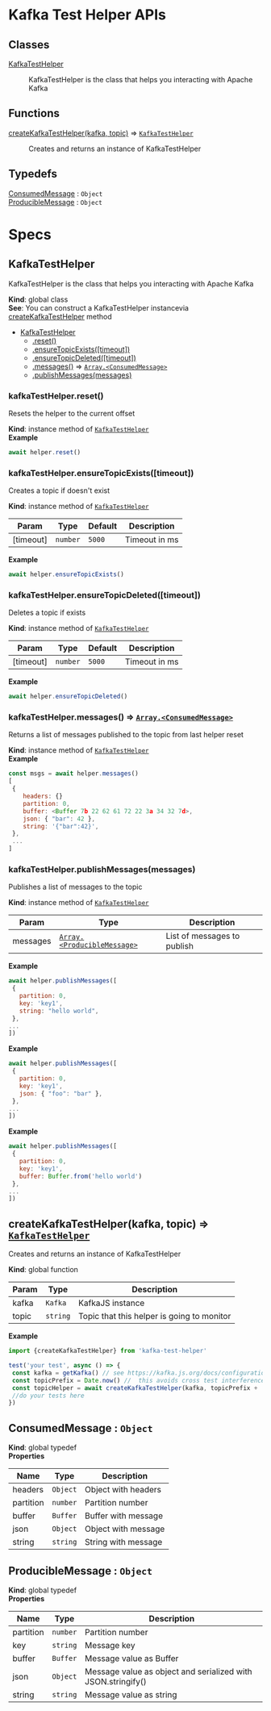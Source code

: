 <!-------------------------------------------------------------------->
<!--                            WARNING!                            -->
<!-------------------------------------------------------------------->
<!--                                                                -->
<!-- THIS IS AN AUTOGENERATED FILE. DO NOT EDIT THIS FILE DIRECTLY. -->
<!-- but run the following script $ npm run build                   -->
<!--                                                                -->
<!-------------------------------------------------------------------->
<!-------------------------------------------------------------------->

# Kafka Test Helper APIs
## Classes

<dl>
<dt><a href="#KafkaTestHelper">KafkaTestHelper</a></dt>
<dd><p>KafkaTestHelper is the class that helps you interacting with Apache Kafka</p>
</dd>
</dl>

## Functions

<dl>
<dt><a href="#createKafkaTestHelper">createKafkaTestHelper(kafka, topic)</a> ⇒ <code><a href="#KafkaTestHelper">KafkaTestHelper</a></code></dt>
<dd><p>Creates and returns an instance of KafkaTestHelper</p>
</dd>
</dl>

## Typedefs

<dl>
<dt><a href="#ConsumedMessage">ConsumedMessage</a> : <code>Object</code></dt>
<dd></dd>
<dt><a href="#ProducibleMessage">ProducibleMessage</a> : <code>Object</code></dt>
<dd></dd>
</dl>

# Specs
<a name="KafkaTestHelper"></a>

## KafkaTestHelper
KafkaTestHelper is the class that helps you interacting with Apache Kafka

**Kind**: global class  
**See**: You can construct a KafkaTestHelper instancevia [createKafkaTestHelper](#createKafkaTestHelper) method  

* [KafkaTestHelper](#KafkaTestHelper)
    * [.reset()](#KafkaTestHelper+reset)
    * [.ensureTopicExists([timeout])](#KafkaTestHelper+ensureTopicExists)
    * [.ensureTopicDeleted([timeout])](#KafkaTestHelper+ensureTopicDeleted)
    * [.messages()](#KafkaTestHelper+messages) ⇒ [<code>Array.&lt;ConsumedMessage&gt;</code>](#ConsumedMessage)
    * [.publishMessages(messages)](#KafkaTestHelper+publishMessages)

<a name="KafkaTestHelper+reset"></a>

### kafkaTestHelper.reset()
Resets the helper to the current offset

**Kind**: instance method of [<code>KafkaTestHelper</code>](#KafkaTestHelper)  
**Example**  
```js
await helper.reset()
```
<a name="KafkaTestHelper+ensureTopicExists"></a>

### kafkaTestHelper.ensureTopicExists([timeout])
Creates a topic if doesn't exist

**Kind**: instance method of [<code>KafkaTestHelper</code>](#KafkaTestHelper)  

| Param | Type | Default | Description |
| --- | --- | --- | --- |
| [timeout] | <code>number</code> | <code>5000</code> | Timeout in ms |

**Example**  
```js
await helper.ensureTopicExists()
```
<a name="KafkaTestHelper+ensureTopicDeleted"></a>

### kafkaTestHelper.ensureTopicDeleted([timeout])
Deletes a topic if exists

**Kind**: instance method of [<code>KafkaTestHelper</code>](#KafkaTestHelper)  

| Param | Type | Default | Description |
| --- | --- | --- | --- |
| [timeout] | <code>number</code> | <code>5000</code> | Timeout in ms |

**Example**  
```js
await helper.ensureTopicDeleted()
```
<a name="KafkaTestHelper+messages"></a>

### kafkaTestHelper.messages() ⇒ [<code>Array.&lt;ConsumedMessage&gt;</code>](#ConsumedMessage)
Returns a list of messages published to the topic from last helper reset

**Kind**: instance method of [<code>KafkaTestHelper</code>](#KafkaTestHelper)  
**Example**  
```js
const msgs = await helper.messages()
[
 {
    headers: {}
    partition: 0,
    buffer: <Buffer 7b 22 62 61 72 22 3a 34 32 7d>,
    json: { "bar": 42 },
    string: '{"bar":42}',
 },
 ...
]
```
<a name="KafkaTestHelper+publishMessages"></a>

### kafkaTestHelper.publishMessages(messages)
Publishes a list of messages to the topic

**Kind**: instance method of [<code>KafkaTestHelper</code>](#KafkaTestHelper)  

| Param | Type | Description |
| --- | --- | --- |
| messages | [<code>Array.&lt;ProducibleMessage&gt;</code>](#ProducibleMessage) | List of messages to publish |

**Example**  
```js
await helper.publishMessages([
 {
   partition: 0,
   key: 'key1',
   string: "hello world",
 },
...
])
```
**Example**  
```js
await helper.publishMessages([
 {
   partition: 0,
   key: 'key1',
   json: { "foo": "bar" },
 },
...
])
```
**Example**  
```js
await helper.publishMessages([
 {
   partition: 0,
   key: 'key1',
   buffer: Buffer.from('hello world')
 },
...
])
```
<a name="createKafkaTestHelper"></a>

## createKafkaTestHelper(kafka, topic) ⇒ [<code>KafkaTestHelper</code>](#KafkaTestHelper)
Creates and returns an instance of KafkaTestHelper

**Kind**: global function  

| Param | Type | Description |
| --- | --- | --- |
| kafka | <code>Kafka</code> | KafkaJS instance |
| topic | <code>string</code> | Topic that this helper is going to monitor |

**Example**  
```js
import {createKafkaTestHelper} from 'kafka-test-helper'

test('your test', async () => {
 const kafka = getKafka() // see https://kafka.js.org/docs/configuration
 const topicPrefix = Date.now() //  this avoids cross test interference
 const topicHelper = await createKafkaTestHelper(kafka, topicPrefix + 'test-topic')
 //do your tests here
})
```
<a name="ConsumedMessage"></a>

## ConsumedMessage : <code>Object</code>
**Kind**: global typedef  
**Properties**

| Name | Type | Description |
| --- | --- | --- |
| headers | <code>Object</code> | Object with headers |
| partition | <code>number</code> | Partition number |
| buffer | <code>Buffer</code> | Buffer with message |
| json | <code>Object</code> | Object with message |
| string | <code>string</code> | String with message |

<a name="ProducibleMessage"></a>

## ProducibleMessage : <code>Object</code>
**Kind**: global typedef  
**Properties**

| Name | Type | Description |
| --- | --- | --- |
| partition | <code>number</code> | Partition number |
| key | <code>string</code> | Message key |
| buffer | <code>Buffer</code> | Message value as Buffer |
| json | <code>Object</code> | Message value as object and serialized with JSON.stringify() |
| string | <code>string</code> | Message value as string |

